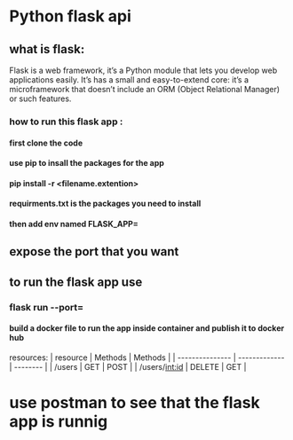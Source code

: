 # Python flask api

## what is flask:
Flask is a web framework, it’s a Python module that lets you develop web applications easily. It’s has a small and easy-to-extend core: it’s a microframework that doesn’t include an ORM (Object Relational Manager) or such features.

### how to run this flask app :

#### first clone the code
#### use pip to insall the packages for the app 
#### pip install -r <filename.extention>
#### requirments.txt is the packages you need to install
#### then add env named FLASK_APP=<python file.py>

## expose the port that you want 
  
## to run the flask app use 
### flask run --port= <the exposed port>

  
#### build a docker file to run the app inside container and publish it to docker hub 
  
  
  
resources:
| resource        | Methods       | Methods  |
| --------------- | ------------- | -------- |
| /users          | GET           | POST     |
| /users/<int:id> | DELETE        | GET      |
  
 # use postman to see that the flask app is runnig 
  
